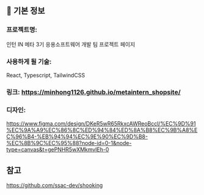 ## 📌 기본 정보
### 프로젝트명: 
인턴 IN 메타 3기 응용소프트웨어 개발 팀 프로젝트 페이지

### 사용하게 될 기술: 
React, Typescript, TailwindCSS

### 링크: https://minhong1126.github.io/metaintern_shopsite/

### 디자인:
https://www.figma.com/design/DKeR5wR65RkxcAWReoBccl/%EC%9D%91%EC%9A%A9%EC%86%8C%ED%94%84%ED%8A%B8%EC%9B%A8%EC%96%B4-%EB%94%94%EC%9E%90%EC%9D%B8-%EC%8B%9C%EC%95%88?node-id=0-1&node-type=canvas&t=gePNHR5wXMkmvlEh-0

## 참고
https://github.com/ssac-dev/shooking
